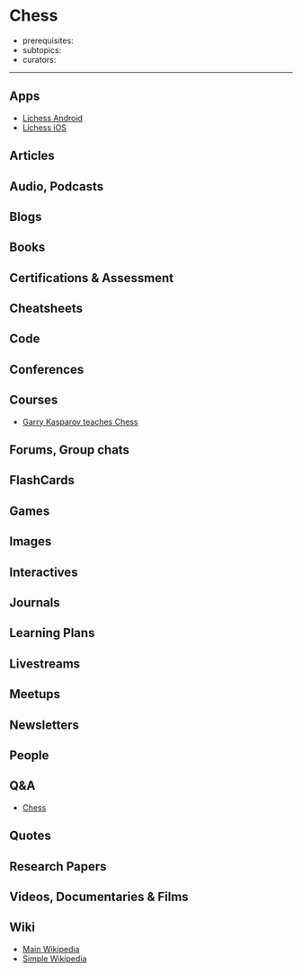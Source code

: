 # Chess

- prerequisites:
- subtopics:
- curators:

------

## Apps

- [Lichess Android](https://play.google.com/store/apps/details?id=org.lichess.mobileapp&hl=en_IN)
- [Lichess iOS](https://itunes.apple.com/us/app/lichess-online-chess/id968371784?mt=8)

## Articles

## Audio, Podcasts

## Blogs

## Books

## Certifications & Assessment

## Cheatsheets

## Code

## Conferences

## Courses

- [Garry Kasparov teaches Chess](https://www.masterclass.com/classes/garry-kasparov-teaches-chess)  

## Forums, Group chats

## FlashCards

## Games

## Images

## Interactives

## Journals

## Learning Plans

## Livestreams

## Meetups

## Newsletters

## People

## Q&A

- [Chess](https://chess.stackexchange.com)

## Quotes

## Research Papers

## Videos, Documentaries & Films

## Wiki

- [Main Wikipedia](https://en.wikipedia.org/wiki/Chess)
- [Simple Wikipedia](https://simple.wikipedia.org/wiki/Chess)

